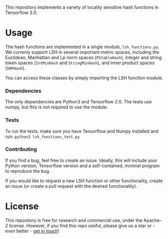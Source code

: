 This repository implements a variety of locality sensitive hash functions in
Tensorflow 2.0.

# Usage

The hash functions are implemented in a single module, ``lsh_functions.py``.
We currenly support LSH in several important metric spaces, including
the Euclidean, Manhattan and Lp norm spaces (``PStableHash``), integer and
string token spaces (``IntMinHash`` and ``StringMinHash``), and inner product
spaces (``SRPHash``).

You can access these classes by simply importing the LSH function module.

### Dependencies

The only dependencies are Python3 and Tensorflow 2.0. The tests use numpy, but
this is not required to use the module.

### Tests

To run the tests, make sure you have Tensorflow and Numpy installed and run:
``python3 lsh_functions_test.py``

### Contributing
If you find a bug, feel free to create an issue. Ideally, this will include
your Python version, Tensorflow version and a self-contained, minimal program
to reproduce the bug.

If you would like to request a new LSH function or other functionality,
create an issue (or create a pull request with the desired functionality).

# License

This repository is free for research and commercial use, under the Apache-2
license. However, if you find this repo useful, please give us a star or -
even better - [get in touch](https://randorithms.com/about)!

